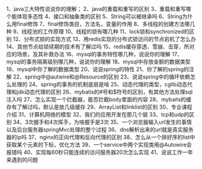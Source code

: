 1、java三大特性说说你的理解；
2、java的重载和重写的区别
3、重载和重写哪个能体现多态性
4、接口和抽象类的区别
5、String可以被继承吗
6、String为什么用final修饰
7、final修饰类目，方法名，变量的作用
8、多线程的创建方法哪几种
9、线程池的工作原理
10、线程的锁有哪几种
11、lock锁和synchronized的区别
12、分布式锁的实现方式
13、用redis实现的分布式锁访问的节点宕机了怎么办
14、其他节点给锁续期的技术有了解过吗
15、redis缓存穿透、雪崩、击穿，所对应的场景，及其补救办法
16、mysql的事务特性哪几种，说说你的理解
17、mysql的事务隔离级别哪几种，说说你的理解
18、mysql中存放金额的数据类型
19、mysql中你了解的数据类型
20、说说spring的特性
21、你了解的spring的注解
22、spring中@autwire和@Resource的区别
23、说说spring中的循环依赖怎么处理的
24、spring的事务的机制底层是啥
25、动态代理的类型，cglib动态代理和jdk动态代理的区别
26、mybatis的#号和$符号的区别，有其他方法处理sql注入吗
27、怎么实现一个拦截器，能否拦截body里面的内容
28、mybaits的缓存有了解过吗，默认是放几级缓存
29、ArrayList和linklist的区别
30、专业课程介绍
31、计算机网络的模型
32、我们的应用开发在那几个层
33、tcp和udp的区别
34、3次握手和4次挥手，为啥握手是3次
35、一个浏览器输入url发生的事情以及后台服务器springMvc处理的整个过程
36、dns解析出来的url就是真实服务器的ip吗
37、nginx的正向代理和反向代理的区别
38、怎么从一个排好序的list中获取某个元素的下标，优化方法
39、一个service中两个实现类用@Autowire会报错吗
40、实现每60秒只能连续的访问服务器20次怎么实现
41、说说工作一年来遇到的问题
